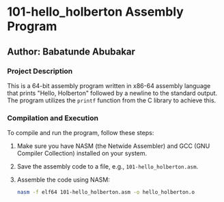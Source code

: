 # 101-hello_holberton Assembly Program

## Author: Babatunde Abubakar

### Project Description

This is a 64-bit assembly program written in x86-64 assembly language that prints "Hello, Holberton" followed by a newline to the standard output. The program utilizes the `printf` function from the C library to achieve this.

### Compilation and Execution

To compile and run the program, follow these steps:

1. Make sure you have NASM (the Netwide Assembler) and GCC (GNU Compiler Collection) installed on your system.

2. Save the assembly code to a file, e.g., `101-hello_holberton.asm`.

3. Assemble the code using NASM:
   
   ```bash
   nasm -f elf64 101-hello_holberton.asm -o hello_holberton.o


